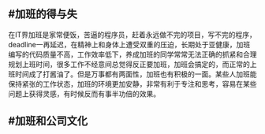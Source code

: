 #加班的得与失
---
在IT界加班是家常便饭，苦逼的程序员，赶着永远做不完的项目，写不完的程序，deadline一再延迟，在精神上和身体上遭受双重的压迫，长期处于亚健康，加班编写的代码质量不高，工作效率低下，养成加班的同学常常无法正确的抓紧和合理规划上班时间，很多工作不经意间总觉得反正要加班，加班会搞定的，而正常的上班时间成了打酱油了。但是万事都有两面性，加班也有积极的一面。某些人加班能保持紧张的工作状态，加班的环境更加安静，非常有利于专注和思考，容易在某些问题上获得灵感，有时候反而有事半功倍的效果。

#加班和公司文化
---

